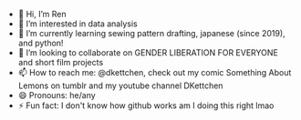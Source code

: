 - 👋 Hi, I’m Ren
- 👀 I’m interested in data analysis
- 🌱 I’m currently learning sewing pattern drafting, japanese (since 2019), and python!
- 💞️ I’m looking to collaborate on GENDER LIBERATION FOR EVERYONE and short film projects
- 📫 How to reach me: @dkettchen, check out my comic Something About Lemons on tumblr and my youtube channel DKettchen
- 😄 Pronouns: he/any
- ⚡ Fun fact: I don't know how github works am I doing this right lmao

<!---
dkettchen/dkettchen is a ✨ special ✨ repository because its `README.md` (this file) appears on your GitHub profile.
You can click the Preview link to take a look at your changes.
--->
